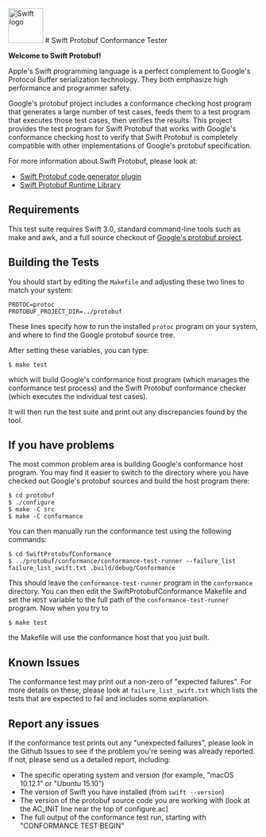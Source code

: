<img src="https://swift.org/assets/images/swift.svg" alt="Swift logo" height="70" >
# Swift Protobuf Conformance Tester

**Welcome to Swift Protobuf!**

Apple's Swift programming language is a perfect complement to Google's Protocol
Buffer serialization technology.  They both emphasize high performance
and programmer safety.

Google's protobuf project includes a conformance checking host program that generates a large number of test cases, feeds them to a test program that executes those test cases, then verifies the results.  This project provides the test program for Swift Protobuf that works with Google's conformance checking host to verify that Swift Protobuf is completely compatible with other implementations of Google's protobuf specification.

For more information about Swift Protobuf, please look at:
* [Swift Protobuf code generator plugin](https://gitlab.sd.apple.com/tkientzle/protoc-gen-swift)
* [Swift Protobuf Runtime Library](https://gitlab.sd.apple.com/tkientzle/SwiftProtobufRuntime)

## Requirements

This test suite requires Swift 3.0, standard command-line tools such as make and awk, and a full source checkout of [Google's protobuf project](https://github.com/google/protobuf).

## Building the Tests

You should start by editing the `Makefile` and adjusting these two lines to match your system:
```
PROTOC=protoc
PROTOBUF_PROJECT_DIR=../protobuf
```

These lines specify how to run the installed `protoc` program on your system, and where to find the Google protobuf source tree.

After setting these variables, you can type:
```
$ make test
```

which will build Google's conformance host program (which manages the conformance test process) and the Swift Protobuf conformance checker (which executes the individual test cases).

It will then run the test suite and print out any discrepancies found by the tool.

## If you have problems

The most common problem area is building Google's conformance host program.  You may find it easier to switch to the directory where you have checked out Google's protobuf sources and build the host program there:
```
$ cd protobuf
$ ./configure
$ make -C src
$ make -C conformance
```

You can then manually run the conformance test using the following commands:
```
$ cd SwiftProtobufConformance
$ ../protobuf/conformance/conformance-test-runner --failure_list failure_list_swift.txt .build/debug/Conformance
```

This should leave the `conformance-test-runner` program in the `conformance` directory.  You can then edit the SwiftProtobufConformance Makefile and set the `HOST` variable to the full path of the `conformance-test-runner` program.  Now when you try to
```
$ make test
```
the Makefile will use the conformance host that you just built.

## Known Issues

The conformance test may print out a non-zero of "expected failures".  For more details on these, please look at `failure_list_swift.txt` which lists the tests that are expected to fail and includes some explanation.

## Report any issues

If the conformance test prints out any "unexpected failures", please look in the Github Issues to see if the problem you're seeing was already reported.  If not, please send us a detailed report, including:
* The specific operating system and version (for example, "macOS 10.12.1" or "Ubuntu 15.10")
* The version of Swift you have installed (from `swift --version`)
* The version of the protobuf source code you are working with (look at the AC_INIT line near the top of configure.ac)
* The full output of the conformance test run, starting with "CONFORMANCE TEST BEGIN"

